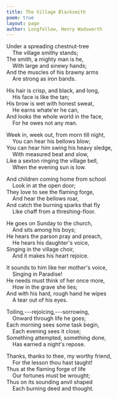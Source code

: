 ```yaml
---
title: The Village Blacksmith
poem: true
layout: page
author: Longfellow, Henry Wadsworth
---
```

Under a spreading chestnut-tree  
&nbsp;&nbsp;&nbsp; The village smithy stands;   
The smith, a mighty man is he,  
&nbsp;&nbsp;&nbsp; With large and sinewy hands;   
And the muscles of his brawny arms  
&nbsp;&nbsp;&nbsp; Are strong as iron bands.  

His hair is crisp, and black, and long,  
&nbsp;&nbsp;&nbsp; His face is like the tan;   
His brow is wet with honest sweat,  
&nbsp;&nbsp;&nbsp; He earns whate'er he can,   
And looks the whole world in the face,  
&nbsp;&nbsp;&nbsp; For he owes not any man.  

Week in, week out, from morn till night,  
&nbsp;&nbsp;&nbsp; You can hear his bellows blow;   
You can hear him swing his heavy sledge,  
&nbsp;&nbsp;&nbsp; With measured beat and slow,   
Like a sexton ringing the village bell,  
&nbsp;&nbsp;&nbsp; When the evening sun is low.  

And children coming home from school  
&nbsp;&nbsp;&nbsp; Look in at the open door;   
They love to see the flaming forge,  
&nbsp;&nbsp;&nbsp; And hear the bellows roar,   
And catch the burning sparks that fly  
&nbsp;&nbsp;&nbsp; Like chaff from a threshing-floor.  

He goes on Sunday to the church,  
&nbsp;&nbsp;&nbsp; And sits among his boys;   
He hears the parson pray and preach,  
&nbsp;&nbsp;&nbsp; He hears his daughter's voice,   
Singing in the village choir,  
&nbsp;&nbsp;&nbsp; And it makes his heart rejoice.  

It sounds to him like her mother's voice,  
&nbsp;&nbsp;&nbsp; Singing in Paradise!   
He needs must think of her once more,  
&nbsp;&nbsp;&nbsp; How in the grave she lies;   
And with his hard, rough hand he wipes  
&nbsp;&nbsp;&nbsp; A tear out of his eyes.  

Toiling,---rejoicing,---sorrowing,  
&nbsp;&nbsp;&nbsp; Onward through life he goes;   
Each morning sees some task begin,  
&nbsp;&nbsp;&nbsp; Each evening sees it close;   
Something attempted, something done,  
&nbsp;&nbsp;&nbsp; Has earned a night's repose.  

Thanks, thanks to thee, my worthy friend,  
&nbsp;&nbsp;&nbsp; For the lesson thou hast taught!   
Thus at the flaming forge of life  
&nbsp;&nbsp;&nbsp; Our fortunes must be wrought;   
Thus on its sounding anvil shaped  
&nbsp;&nbsp;&nbsp; Each burning deed and thought.

